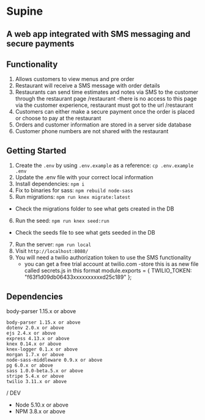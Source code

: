 # Supine

## A web app integrated with SMS messaging and secure payments

## Functionality
1. Allows customers to view menus and pre order 
2. Restaurant will receive a SMS message with order details
3. Restaurants can send time estimates and notes via SMS to the customer through the restaurant page /restaurant 
    -there is no access to this page via the customer experience, restaurant must got to the url /restaurant
4. Customers can either make a secure payment once the order is placed or choose to pay at the restaurant
5. Orders and customer information are stored in a server side database
6. Customer phone numbers are not shared with the restaurant 

## Getting Started

1. Create the `.env` by using `.env.example` as a reference: `cp .env.example .env`
2. Update the .env file with your correct local information
3. Install dependencies: `npm i`
4. Fix to binaries for sass: `npm rebuild node-sass`
5. Run migrations: `npm run knex migrate:latest`
  - Check the migrations folder to see what gets created in the DB
6. Run the seed: `npm run knex seed:run`
  - Check the seeds file to see what gets seeded in the DB
7. Run the server: `npm run local`
8. Visit `http://localhost:8080/`
9.  You will need a twilio authorization token to use the SMS functionality
    - you can get a free trial account at twilio.com
    -store this is as new file called secrets.js in this format
        module.exports = {
         TWILIO_TOKEN: "f63f1d09db06433xxxxxxxxxxd25c189"
        };

## Dependencies

body-parser 1.15.x or above 

    body-parser 1.15.x or above
    dotenv 2.0.x or above
    ejs 2.4.x or above
    express 4.13.x or above
    knex 0.14.x or above
    knex-logger 0.1.x or above
    morgan 1.7.x or above
    node-sass-middleware 0.9.x or above
    pg 6.0.x or above
    sass 1.0.0-beta.5.x or above
    stripe 5.4.x or above
    twilio 3.11.x or above

/ DEV
- Node 5.10.x or above
- NPM 3.8.x or above
